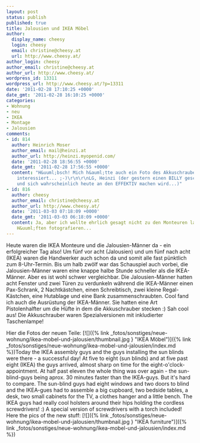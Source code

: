 ```yaml
---
layout: post
status: publish
published: true
title: Jalousien und IKEA Möbel
author:
  display_name: cheesy
  login: cheesy
  email: christine@cheesy.at
  url: http://www.cheesy.at/
author_login: cheesy
author_email: christine@cheesy.at
author_url: http://www.cheesy.at/
wordpress_id: 13311
wordpress_url: http://www.cheesy.at/?p=13311
date: '2011-02-28 17:10:25 +0000'
date_gmt: '2011-02-28 16:10:25 +0000'
categories:
- Wohnung
- neu
- IKEA
- Montage
- Jalousien
comments:
- id: 814
  author: Heinrich Moser
  author_email: mail@heinzi.at
  author_url: http://heinzi.myopenid.com/
  date: '2011-02-28 18:56:55 +0000'
  date_gmt: '2011-02-28 17:56:55 +0000'
  content: "H&uuml;bsch! Mich h&auml;tte auch ein Foto des Akkuschrauber-Halfters
    interessiert... ;-)\r\n\r\nLG, Heinzi (der gestern einen BILLY geschraubt hat
    und sich wahrscheinlich heute an den EFFEKTIV machen wird...)"
- id: 816
  author: cheesy
  author_email: christine@cheesy.at
  author_url: http://www.cheesy.at/
  date: '2011-03-03 07:18:09 +0000'
  date_gmt: '2011-03-03 06:18:09 +0000'
  content: Ja, aber ich wollte ehrlich gesagt nicht zu den Monteuren laufen und ihre
    H&uuml;ften fotografieren...
---
```

<!--:de-->Heute waren die IKEA Monteure und die Jalousien-Männer da - ein erfolgreicher Tag also! Um fünf vor acht (Jalousien) und um fünf nach acht (IKEA) waren die Handwerker auch schon da und somit alle fast pünktlich zum 8-Uhr-Termin. Bis um halb zwölf war das Schauspiel auch vorbei, die Jalousien-Männer waren eine knappe halbe Stunde schneller als die IKEA-Männer. Aber es ist wohl schwer vergleichbar. Die Jalousien-Männer hatten acht Fenster und zwei Türen zu verdunkeln während die IKEA-Männer einen Pax-Schrank, 2 Nachtkästchen, einen Schreibtisch, zwei kleine Regal-Kästchen, eine Hutablage und eine Bank zusammenschraubten. Cool fand ich auch die Ausrüstung der IKEA-Männer. Sie hatten eine Art Pistolenhalfter um die Hüfte in dem die Akkuschrauber stecken :) Sah cool aus! Die Akkuschrauber waren Spezialversionen mit inkludierter Taschenlampe!
Hier die Fotos der neuen Teile:
[![]({% link _fotos/sonstiges/neue-wohnung/ikea-mobel-und-jalousien/thumbnail.jpg } "IKEA Möbel")]({% link _fotos/sonstiges/neue-wohnung/ikea-mobel-und-jalousien/index.md %})<!--:--><!--:en-->Today the IKEA assembly guys and the guys installing the sun blinds were there - a successful day! At five to eight (sun blinds) and at five past eight (IKEA) the guys arrived, almost sharp on time for the eight-o'clock-appointment. At half past eleven the whole thing was over again - the sun-blind-guys being aprox. 30 minutes faster than the IKEA-guys. But it's hard to compare. The sun-blind guys had eight windows and two doors to blind and the IKEA-gues had to assemble a big cupboard, two bedside tables, a desk, two small cabinets for the TV, a clothes hanger and a little bench. The IKEA guys had really cool holsters around their hips holding the cordless screwdrivers! :) A special version of screwdrivers with a torch included!
Here the pics of the new stuff:
[![]({% link _fotos/sonstiges/neue-wohnung/ikea-mobel-und-jalousien/thumbnail.jpg } "IKEA furniture")]({% link _fotos/sonstiges/neue-wohnung/ikea-mobel-und-jalousien/index.md %})<!--:-->
